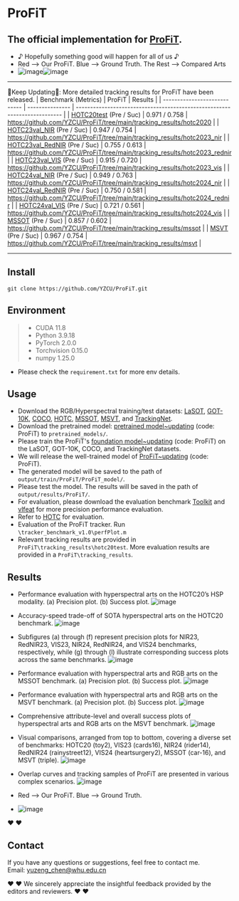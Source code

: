 # ProFiT 
## The official implementation for [ProFiT](https://www.sciencedirect.com/science/article/pii/S0924271624000856).
- ♪ Hopefully something good will happen for all of us ♪
- Red --> Our ProFiT. Blue --> Ground Truth. The Rest --> Compared Arts
- ![image](/fig/leaf.gif)![image](/fig/rain.gif)
--------------------------------------------------------------------------------------
:running:Keep Updating:running:: More detailed tracking results for ProFiT have been released.
| Benchmark (Metrics)          | ProFiT          | Results                                                                   |
| ---------------------------- | --------------- | ------------------------------------------------------------------------- |
| [HOTC20test](https://www.hsitracking.com/) (Pre / Suc)       |  0.971 / 0.758  | https://github.com/YZCU/ProFiT/tree/main/tracking_results/hotc2020        |
| [HOTC23val_NIR](https://www.hsitracking.com/) (Pre / Suc)    |  0.947 / 0.754  | https://github.com/YZCU/ProFiT/tree/main/tracking_results/hotc2023_nir    |
| [HOTC23val_RedNIR](https://www.hsitracking.com/) (Pre / Suc) |  0.755 / 0.613  | https://github.com/YZCU/ProFiT/tree/main/tracking_results/hotc2023_rednir |
| [HOTC23val_VIS](https://www.hsitracking.com/) (Pre / Suc)    |  0.915 / 0.720  | https://github.com/YZCU/ProFiT/tree/main/tracking_results/hotc2023_vis    |
| [HOTC24val_NIR](https://www.hsitracking.com/) (Pre / Suc)    |  0.949 / 0.763  | https://github.com/YZCU/ProFiT/tree/main/tracking_results/hotc2024_nir    |
| [HOTC24val_RedNIR](https://www.hsitracking.com/) (Pre / Suc) |  0.750 / 0.581  | https://github.com/YZCU/ProFiT/tree/main/tracking_results/hotc2024_rednir |
| [HOTC24val_VIS](https://www.hsitracking.com/) (Pre / Suc)    |  0.721 / 0.561  | https://github.com/YZCU/ProFiT/tree/main/tracking_results/hotc2024_vis    |
| [MSSOT](https://www.sciencedirect.com/science/article/pii/S0924271623002551) (Pre / Suc)            |  0.857 / 0.602  | https://github.com/YZCU/ProFiT/tree/main/tracking_results/mssot           |
| [MSVT](https://www.sciencedirect.com/science/article/pii/S0924271621002860) (Pre / Suc)             |  0.967 / 0.754  | https://github.com/YZCU/ProFiT/tree/main/tracking_results/msvt            |

--------------------------------------------------------------------------------------

##  Install
```
git clone https://github.com/YZCU/ProFiT.git
```
## Environment
 > * CUDA 11.8
 > * Python 3.9.18
 > * PyTorch 2.0.0
 > * Torchvision 0.15.0
 > * numpy 1.25.0 
 - Please check the `requirement.txt` for more env details.

## Usage
- Download the RGB/Hyperspectral training/test datasets: [LaSOT](https://cis.temple.edu/lasot/), [GOT-10K](http://got-10k.aitestunion.com/downloads), [COCO](http://cocodataset.org), [HOTC](https://www.hsitracking.com/hot2022/), [MSSOT](https://github.com/Chenlulu1993/SMT), [MSVT](https://github.com/polwork/HOMG), and [TrackingNet](https://tracking-net.org/#downloads).
- Download the pretrained model: [pretrained model~updating](https://pan.baidu.com/) (code: ProFiT) to `pretrained_models/`.
- Please train the ProFiT's [foundation model~updating](https://pan.baidu.com) (code: ProFiT) on the LaSOT, GOT-10K, COCO, and TrackingNet datasets.
- We will release the well-trained model of [ProFiT~updating](https://pan.baidu.com/) (code: ProFiT).
- The generated model will be saved to the path of `output/train/ProFiT/ProFiT_model/`.
- Please test the model. The results will be saved in the path of `output/results/ProFiT/`.
- For evaluation, please download the evaluation benchmark [Toolkit](http://cvlab.hanyang.ac.kr/tracker_benchmark/) and [vlfeat](http://www.vlfeat.org/index.html) for more precision performance evaluation.
- Refer to [HOTC](https://www.hsitracking.com/hot2022/) for evaluation.
- Evaluation of the ProFiT tracker. Run `\tracker_benchmark_v1.0\perfPlot.m`
- Relevant tracking results are provided in `ProFiT\tracking_results\hotc20test`. More evaluation results are provided in a `ProFiT\tracking_results`.

## Results


- Performance evaluation with hyperspectral arts on the HOTC20’s HSP modality. (a) Precision plot. (b) Success plot.
 ![image](/fig/hotc20.jpg)

- Accuracy-speed trade-off of SOTA hyperspectral arts on the HOTC20 benchmark.
 ![image](/fig/fps.jpg)

-  Subfigures (a) through (f) represent precision plots for NIR23, RedNIR23, VIS23, NIR24, RedNIR24, and VIS24 benchmarks, respectively, while (g) through (l) illustrate corresponding success plots across the same benchmarks.
 ![image](/fig/hotc23-24.jpg)

- Performance evaluation with hyperspectral arts and RGB arts on the MSSOT benchmark. (a) Precision plot. (b) Success plot.
 ![image](/fig/mssot.jpg)

- Performance evaluation with hyperspectral arts and RGB arts on the MSVT benchmark. (a) Precision plot. (b) Success plot. 
 ![image](/fig/msvt.jpg)

- Comprehensive attribute-level and overall success plots of hyperspectral arts and RGB arts on the MSVT benchmark. 
 ![image](/fig/msvt_attr.jpg)

- Visual comparisons, arranged from top to bottom, covering a diverse set of benchmarks: HOTC20 (toy2), VIS23 (cards16), NIR24 (rider14), RedNIR24 (rainystreet12), VIS24 (heartsurgery2), MSSOT (car-16), and MSVT (triple).
 ![image](/fig/vis.jpg)

- Overlap curves and tracking samples of ProFiT are presented in various complex scenarios.
 ![image](/fig/curve.jpg)
- Red --> Our ProFiT. Blue --> Ground Truth.
- ![image](/fig/duck.gif)

:heart:  :heart:

## Contact
If you have any questions or suggestions, feel free to contact me.  
Email: yuzeng_chen@whu.edu.cn 

:heart:  :heart: We sincerely appreciate the insightful feedback provided by the editors and reviewers. :heart:  :heart:
